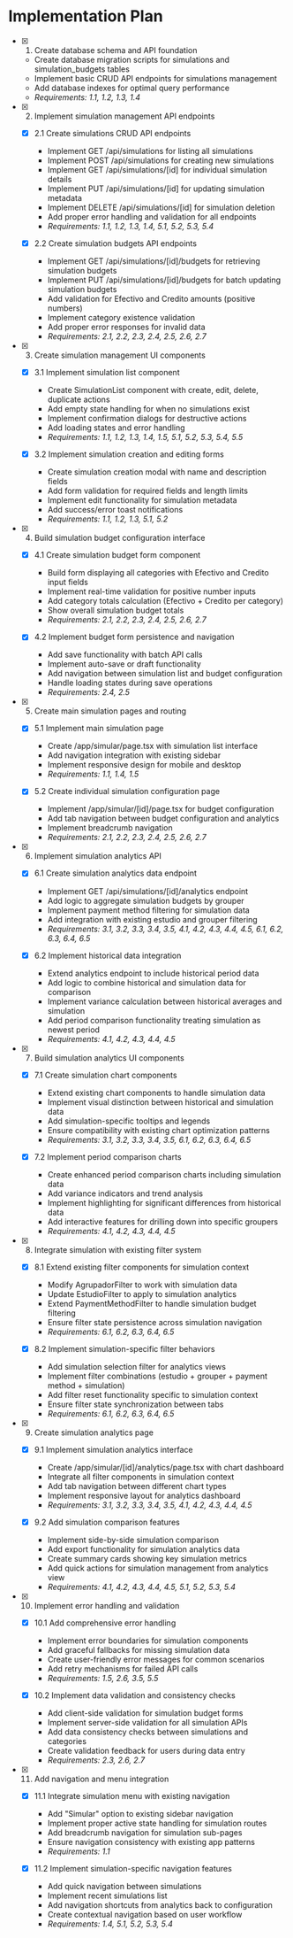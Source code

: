# Implementation Plan

- [x] 1. Create database schema and API foundation

  - Create database migration scripts for simulations and simulation_budgets tables
  - Implement basic CRUD API endpoints for simulations management
  - Add database indexes for optimal query performance
  - _Requirements: 1.1, 1.2, 1.3, 1.4_

- [x] 2. Implement simulation management API endpoints

  - [x] 2.1 Create simulations CRUD API endpoints

    - Implement GET /api/simulations for listing all simulations
    - Implement POST /api/simulations for creating new simulations
    - Implement GET /api/simulations/[id] for individual simulation details
    - Implement PUT /api/simulations/[id] for updating simulation metadata
    - Implement DELETE /api/simulations/[id] for simulation deletion
    - Add proper error handling and validation for all endpoints
    - _Requirements: 1.1, 1.2, 1.3, 1.4, 5.1, 5.2, 5.3, 5.4_

  - [x] 2.2 Create simulation budgets API endpoints
    - Implement GET /api/simulations/[id]/budgets for retrieving simulation budgets
    - Implement PUT /api/simulations/[id]/budgets for batch updating simulation budgets
    - Add validation for Efectivo and Credito amounts (positive numbers)
    - Implement category existence validation
    - Add proper error responses for invalid data
    - _Requirements: 2.1, 2.2, 2.3, 2.4, 2.5, 2.6, 2.7_

- [x] 3. Create simulation management UI components

  - [x] 3.1 Implement simulation list component

    - Create SimulationList component with create, edit, delete, duplicate actions
    - Add empty state handling for when no simulations exist
    - Implement confirmation dialogs for destructive actions
    - Add loading states and error handling
    - _Requirements: 1.1, 1.2, 1.3, 1.4, 1.5, 5.1, 5.2, 5.3, 5.4, 5.5_

  - [x] 3.2 Implement simulation creation and editing forms
    - Create simulation creation modal with name and description fields
    - Add form validation for required fields and length limits
    - Implement edit functionality for simulation metadata
    - Add success/error toast notifications
    - _Requirements: 1.1, 1.2, 1.3, 5.1, 5.2_

- [x] 4. Build simulation budget configuration interface

  - [x] 4.1 Create simulation budget form component

    - Build form displaying all categories with Efectivo and Credito input fields
    - Implement real-time validation for positive number inputs
    - Add category totals calculation (Efectivo + Credito per category)
    - Show overall simulation budget totals
    - _Requirements: 2.1, 2.2, 2.3, 2.4, 2.5, 2.6, 2.7_

  - [x] 4.2 Implement budget form persistence and navigation
    - Add save functionality with batch API calls
    - Implement auto-save or draft functionality
    - Add navigation between simulation list and budget configuration
    - Handle loading states during save operations
    - _Requirements: 2.4, 2.5_

- [x] 5. Create main simulation pages and routing

  - [x] 5.1 Implement main simulation page

    - Create /app/simular/page.tsx with simulation list interface
    - Add navigation integration with existing sidebar
    - Implement responsive design for mobile and desktop
    - _Requirements: 1.1, 1.4, 1.5_

  - [x] 5.2 Create individual simulation configuration page
    - Implement /app/simular/[id]/page.tsx for budget configuration
    - Add tab navigation between budget configuration and analytics
    - Implement breadcrumb navigation
    - _Requirements: 2.1, 2.2, 2.3, 2.4, 2.5, 2.6, 2.7_

- [x] 6. Implement simulation analytics API

  - [x] 6.1 Create simulation analytics data endpoint

    - Implement GET /api/simulations/[id]/analytics endpoint
    - Add logic to aggregate simulation budgets by grouper
    - Implement payment method filtering for simulation data
    - Add integration with existing estudio and grouper filtering
    - _Requirements: 3.1, 3.2, 3.3, 3.4, 3.5, 4.1, 4.2, 4.3, 4.4, 4.5, 6.1, 6.2, 6.3, 6.4, 6.5_

  - [x] 6.2 Implement historical data integration
    - Extend analytics endpoint to include historical period data
    - Add logic to combine historical and simulation data for comparison
    - Implement variance calculation between historical averages and simulation
    - Add period comparison functionality treating simulation as newest period
    - _Requirements: 4.1, 4.2, 4.3, 4.4, 4.5_

- [x] 7. Build simulation analytics UI components

  - [x] 7.1 Create simulation chart components

    - Extend existing chart components to handle simulation data
    - Implement visual distinction between historical and simulation data
    - Add simulation-specific tooltips and legends
    - Ensure compatibility with existing chart optimization patterns
    - _Requirements: 3.1, 3.2, 3.3, 3.4, 3.5, 6.1, 6.2, 6.3, 6.4, 6.5_

  - [x] 7.2 Implement period comparison charts
    - Create enhanced period comparison charts including simulation data
    - Add variance indicators and trend analysis
    - Implement highlighting for significant differences from historical data
    - Add interactive features for drilling down into specific groupers
    - _Requirements: 4.1, 4.2, 4.3, 4.4, 4.5_

- [x] 8. Integrate simulation with existing filter system

  - [x] 8.1 Extend existing filter components for simulation context

    - Modify AgrupadorFilter to work with simulation data
    - Update EstudioFilter to apply to simulation analytics
    - Extend PaymentMethodFilter to handle simulation budget filtering
    - Ensure filter state persistence across simulation navigation
    - _Requirements: 6.1, 6.2, 6.3, 6.4, 6.5_

  - [x] 8.2 Implement simulation-specific filter behaviors
    - Add simulation selection filter for analytics views
    - Implement filter combinations (estudio + grouper + payment method + simulation)
    - Add filter reset functionality specific to simulation context
    - Ensure filter state synchronization between tabs
    - _Requirements: 6.1, 6.2, 6.3, 6.4, 6.5_

- [x] 9. Create simulation analytics page

  - [x] 9.1 Implement simulation analytics interface

    - Create /app/simular/[id]/analytics/page.tsx with chart dashboard
    - Integrate all filter components in simulation context
    - Add tab navigation between different chart types
    - Implement responsive layout for analytics dashboard
    - _Requirements: 3.1, 3.2, 3.3, 3.4, 3.5, 4.1, 4.2, 4.3, 4.4, 4.5_

  - [x] 9.2 Add simulation comparison features
    - Implement side-by-side simulation comparison
    - Add export functionality for simulation analytics data
    - Create summary cards showing key simulation metrics
    - Add quick actions for simulation management from analytics view
    - _Requirements: 4.1, 4.2, 4.3, 4.4, 4.5, 5.1, 5.2, 5.3, 5.4_

- [x] 10. Implement error handling and validation

  - [x] 10.1 Add comprehensive error handling

    - Implement error boundaries for simulation components
    - Add graceful fallbacks for missing simulation data
    - Create user-friendly error messages for common scenarios
    - Add retry mechanisms for failed API calls
    - _Requirements: 1.5, 2.6, 3.5, 5.5_

  - [x] 10.2 Implement data validation and consistency checks
    - Add client-side validation for simulation budget forms
    - Implement server-side validation for all simulation APIs
    - Add data consistency checks between simulations and categories
    - Create validation feedback for users during data entry
    - _Requirements: 2.3, 2.6, 2.7_

- [x] 11. Add navigation and menu integration

  - [x] 11.1 Integrate simulation menu with existing navigation

    - Add "Simular" option to existing sidebar navigation
    - Implement proper active state handling for simulation routes
    - Add breadcrumb navigation for simulation sub-pages
    - Ensure navigation consistency with existing app patterns
    - _Requirements: 1.1_

  - [x] 11.2 Implement simulation-specific navigation features
    - Add quick navigation between simulations
    - Implement recent simulations list
    - Add navigation shortcuts from analytics back to configuration
    - Create contextual navigation based on user workflow
    - _Requirements: 1.4, 5.1, 5.2, 5.3, 5.4_
